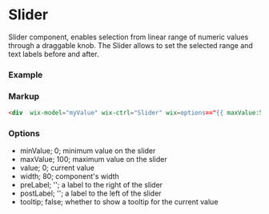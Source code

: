 # Slider

Slider component, enables selection from linear range of numeric values through a draggable knob. The Slider allows to set the selected range and text labels before and after.

### Example

### Markup
```html
<div  wix-model="myValue" wix-ctrl="Slider" wix=options=="{{ maxValue:500, preLabel:'zero', postLabel:'five hundreds'}"></div>
```

### Options

* minValue; 0; minimum value on the slider
* maxValue; 100; maximum value on the slider
* value; 0; current value
* width; 80; component's width
* preLabel; ''; a label to the right of the slider
* postLabel; ''; a label to the left of the slider
* tooltip; false; whether to show a tooltip for the current value
